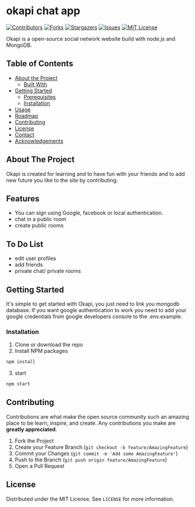 # okapi chat app

[![Contributors][contributors-shield]][contributors-url]
[![Forks][forks-shield]][forks-url]
[![Stargazers][stars-shield]][stars-url]
[![Issues][issues-shield]][issues-url]
[![MIT License][license-shield]][license-url]

Okapi is a open-source social network website build with node.js and MongoDB.



<!-- TABLE OF CONTENTS -->
## Table of Contents

* [About the Project](#about-the-project)
  * [Built With](#built-with)
* [Getting Started](#getting-started)
  * [Prerequisites](#prerequisites)
  * [Installation](#installation)
* [Usage](#usage)
* [Roadmap](#roadmap)
* [Contributing](#contributing)
* [License](#license)
* [Contact](#contact)
* [Acknowledgements](#acknowledgements)



## About The Project

Okapi is created for learning and to have fun with your friends and to add new future you like to the site by contributing.

## Features

- You can sign using Google, facebook or local authentication.
- chat in a public room
- create public rooms


## To Do List
- edit user profiles 
- add friends 
- private chat/ private rooms


## Getting Started

It's simple to get started with Okapi, you just need to link you mongodb database. If you want google authentication to work you need to add your google credentials from google developers console to the .env.example.  

### Installation

1. Clone or download the repo
2. Install NPM packages
```sh
npm install
```
3. start
```sh
npm start
```

<!-- CONTRIBUTING -->
## Contributing

Contributions are what make the open source community such an amazing place to be learn, inspire, and create. Any contributions you make are **greatly appreciated**.

1. Fork the Project
2. Create your Feature Branch (`git checkout -b feature/AmazingFeature`)
3. Commit your Changes (`git commit -m 'Add some AmazingFeature'`)
4. Push to the Branch (`git push origin feature/AmazingFeature`)
5. Open a Pull Request



<!-- LICENSE -->
## License

Distributed under the MIT License. See `LICENSE` for more information.

<!-- MARKDOWN LINKS & IMAGES -->
[contributors-shield]: https://img.shields.io/github/contributors/abdalla-rko/okapi.svg?style=flat-square
[contributors-url]: https://github.com/abdalla-rko/okapi/graphs/contributors

[forks-shield]: https://img.shields.io/github/forks/abdalla-rko/okapi.svg?style=flat-square
[forks-url]: https://github.com/abdalla-rko/okapi/network/members

[stars-shield]: https://img.shields.io/github/stars/abdalla-rko/okapi.svg?style=flat-square
[stars-url]: https://github.com/abdalla-rko/okapi/stargazers

[issues-shield]: https://img.shields.io/github/issues/abdalla-rko/okapi.svg?style=flat-square
[issues-url]: https://github.com/abdalla-rko/okapi/issues

[license-shield]: https://img.shields.io/github/license/abdalla-rko/okapi.svg?style=flat-square
[license-url]: https://github.com/abdalla-rko/okapi/blob/master/LICENSE